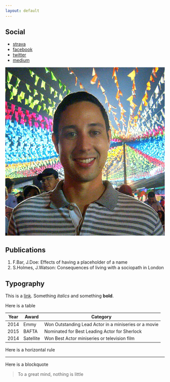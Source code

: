 ```yaml
---
layout: default
---
```


## Social


* [strava](https://www.strava.com/athletes/1313577)
* [facebook](https://www.facebook.com/joaoarthurbm)
* [twitter](https://www.twitter.com/joaobrunet)
* [medium](https://medium.com/@joaoarthurbm)
    
<img class="profile-picture" src="profile.png">


## Publications

1. F.Bar, J.Doe: Effects of having a placeholder of a name
2. S.Holmes, J.Watson: Consequences of living with a sociopath in London

## Typography

This is a [link](http://google.com). Something *italics* and something **bold**.

Here is a table

Year | Award | Category
-----|-------|--------
2014 | Emmy  | Won Outstanding Lead Actor in a miniseries or a movie
2015 | BAFTA | Nominated for Best Leading Actor for Sherlock
2014 | Satellite | Won Best Actor miniseries or television film

Here is a horizontal rule

---

Here is a blockquote

> To a great mind, nothing is little
